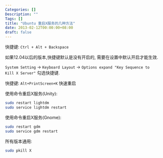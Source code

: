 ```yaml
---
Categories: []
Description: ""
Tags: []
title: "Ubuntu 重启X服务的几种方法"
date: 2013-02-12T00:00:00+08:00
draft: false
---
```


快捷键: `Ctrl + Alt + Backspace`

如果12.04以后的版本,快捷键默认是没有开启的, 需要在设置中默认开启才能生效.

`System Setting` -> `Keyboard Layout` -> `Options expand "Key Sequence to Kill X Server"` 勾选快捷键.


快捷键: `Alt+PrintScreen+K` 快速重启

使用命令重启X服务(Unity):

```bash
sudo restart lightdm
sudo service lightdm restart
```

使用命令重启X服务(Gnome):

```bash
sudo restart gdm
sudo service gdm restart
```

所有版本通用:

```bash
sudo pkill X
```
